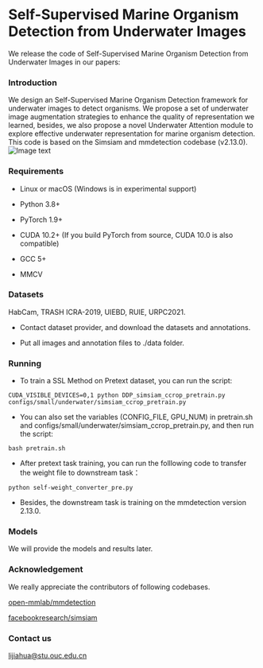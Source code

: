 # Self-Supervised Marine Organism Detection from Underwater Images
We release the code of Self-Supervised Marine Organism Detection from Underwater Images in our papers:
### Introduction
We design an Self-Supervised Marine Organism Detection framework for underwater images to detect organisms. We propose a set of underwater image augmentation strategies to enhance the quality of representation we learned, besides, we also propose a novel Underwater Attention module to explore effective underwater representation for marine organism detection. This code is based on the Simsiam and mmdetection codebase (v2.13.0).
![Image text](https://github.com/lenka844/SSLMarineOrgnismDET/blob/main/fig.png)
### Requirements
+ Linux or macOS (Windows is in experimental support)

- Python 3.8+

- PyTorch 1.9+

- CUDA 10.2+ (If you build PyTorch from source, CUDA 10.0 is also compatible)

- GCC 5+

- MMCV

### Datasets
HabCam, TRASH ICRA-2019, UIEBD, RUIE, URPC2021.
- Contact dataset provider, and download the datasets and annotations.

- Put all images and annotation files to ./data folder.

### Running
- To train a SSL Method on Pretext dataset, you can run the script:
```
CUDA_VISIBLE_DEVICES=0,1 python DDP_simsiam_ccrop_pretrain.py configs/small/underwater/simsiam_ccrop_pretrain.py
```
- You can also set the variables (CONFIG_FILE, GPU_NUM) in pretrain.sh and configs/small/underwater/simsiam_ccrop_pretrain.py, and then run the script:
```
bash pretrain.sh
```
- After pretext task training, you can run the folllowing code to transfer the weight file to downstream task：
```
python self-weight_converter_pre.py
```
- Besides, the downstream task is training on the mmdetection version 2.13.0.
### Models
We will provide the models and results later.
### Acknowledgement
We really appreciate the contributors of following codebases.

[open-mmlab/mmdetection](https://github.com/open-mmlab/mmdetection)

[facebookresearch/simsiam](https://github.com/facebookresearch/simsiam)
### Contact us
lijiahua@stu.ouc.edu.cn
